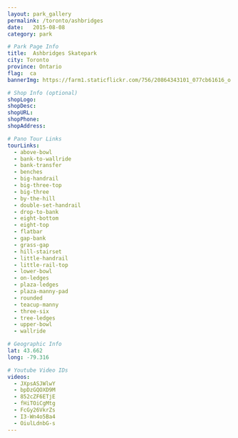 ```yaml
---
layout: park_gallery
permalink: /toronto/ashbridges
date:   2015-08-08
category: park

# Park Page Info
title:  Ashbridges Skatepark
city: Toronto
province: Ontario
flag:  ca
bannerImg: https://farm1.staticflickr.com/756/20864343101_077cb61616_o.jpg

# Shop Info (optional)
shopLogo:
shopDesc:
shopURL:
shopPhone:
shopAddress:

# Pano Tour Links
tourLinks:
  - above-bowl
  - bank-to-wallride
  - bank-transfer
  - benches
  - big-handrail
  - big-three-top
  - big-three
  - by-the-hill
  - double-set-handrail
  - drop-to-bank
  - eight-bottom
  - eight-top
  - flatbar
  - gap-bank
  - grass-gap
  - hill-stairset
  - little-handrail
  - little-rail-top
  - lower-bowl
  - on-ledges
  - plaza-ledges
  - plaza-manny-pad
  - rounded
  - teacup-manny
  - three-six
  - tree-ledges
  - upper-bowl
  - wallride

# Geographic Info
lat: 43.662
long: -79.316

# Youtube Video IDs
videos:
  - JXpsASJWlwY
  - bpDzGQOXD9M
  - 852cZF6ETjE
  - fHiTOiCgMtg
  - FcGy26VkrZs
  - I3-Wn4o5Ba4
  - OiulLdnbG-s
---
```


